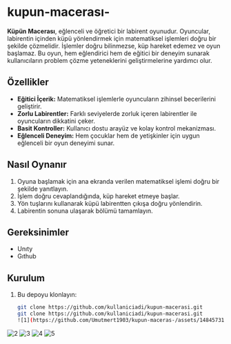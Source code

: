 # kupun-macerası-
**Küpün Macerası**, eğlenceli ve öğretici bir labirent oyunudur. Oyuncular, labirentin içinden küpü yönlendirmek için matematiksel işlemleri doğru bir şekilde çözmelidir. İşlemler doğru bilinmezse, küp hareket edemez ve oyun başlamaz. Bu oyun, hem eğlendirici hem de eğitici bir deneyim sunarak kullanıcıların problem çözme yeteneklerini geliştirmelerine yardımcı olur.

## Özellikler

- **Eğitici İçerik:** Matematiksel işlemlerle oyuncuların zihinsel becerilerini geliştirir.
- **Zorlu Labirentler:** Farklı seviyelerde zorluk içeren labirentler ile oyuncuların dikkatini çeker.
- **Basit Kontroller:** Kullanıcı dostu arayüz ve kolay kontrol mekanizması.
- **Eğlenceli Deneyim:** Hem çocuklar hem de yetişkinler için uygun eğlenceli bir oyun deneyimi sunar.

## Nasıl Oynanır

1. Oyuna başlamak için ana ekranda verilen matematiksel işlemi doğru bir şekilde yanıtlayın.
2. İşlem doğru cevaplandığında, küp hareket etmeye başlar.
3. Yön tuşlarını kullanarak küpü labirentten çıkışa doğru yönlendirin.
4. Labirentin sonuna ulaşarak bölümü tamamlayın.

## Gereksinimler

- Unıty
- Gıthub

## Kurulum

1. Bu depoyu klonlayın:
   ```bash
   git clone https://github.com/kullaniciadi/kupun-macerasi.git
   git clone https://github.com/kullaniciadi/kupun-macerasi.git
   ![1](https://github.com/Umutmert1903/kupun-maceras-/assets/148457311/a6380143-c496-4b75-9e28-09893889dc85)
![2](https://github.com/Umutmert1903/kupun-maceras-/assets/148457311/3f5228ff-a23f-4d71-809e-811d03114e2a)
![3](https://github.com/Umutmert1903/kupun-maceras-/assets/148457311/f1370986-e488-4021-a3eb-92138ae3befe)
![4](https://github.com/Umutmert1903/kupun-maceras-/assets/148457311/92ca02fb-ad58-42fc-ad15-437339ec6e2f)
![5](https://github.com/Umutmert1903/kupun-maceras-/assets/148457311/b36a3a22-ece2-4968-8342-8a75dbabc791)



